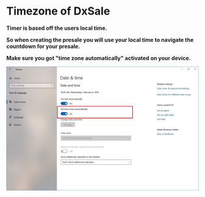 # Timezone of DxSale

**Timer is based off the users local time.**

**So when creating the presale you will use your local time to navigate the countdown for your presale.**

**Make sure you got "time zone automatically" activated on your device.**

![](../../.gitbook/assets/image%20%2827%29%20%282%29.png)

